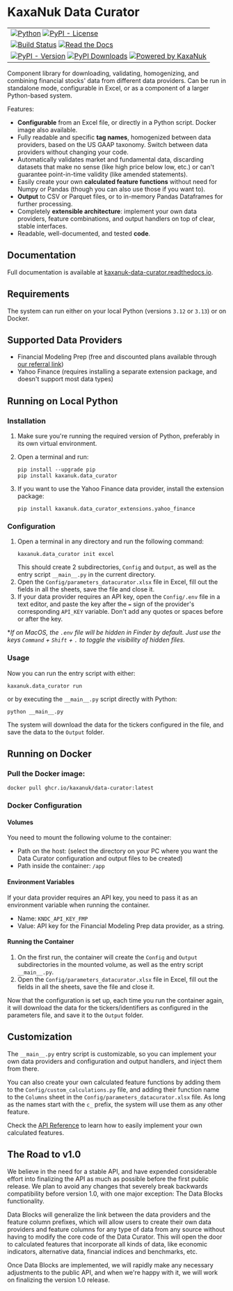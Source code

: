 # KaxaNuk Data Curator

|                                                                                                                                                                                                                                                                                                                                                                                |
|--------------------------------------------------------------------------------------------------------------------------------------------------------------------------------------------------------------------------------------------------------------------------------------------------------------------------------------------------------------------------------|
| [![Python](https://img.shields.io/badge/python-3.12%20%7C%203.13-blue?logo=python&logoColor=ffdd54)](https://www.python.org) [![PyPI - License](https://img.shields.io/pypi/l/kaxanuk.data-curator?color=blue)](LICENSE)                                                                                                                                                       |
| [![Build Status](https://github.com/KaxaNuk/Data-Curator/actions/workflows/main.yml/badge.svg)](https://github.com/KaxaNuk/Data-Curator/actions/workflows/main.yml) [![Read the Docs](https://app.readthedocs.org/projects/kaxanuk-data-curator/badge/?version=stable)](https://kaxanuk-data-curator.readthedocs.io/en/stable/)                                                |
| [![PyPI - Version](https://img.shields.io/pypi/v/kaxanuk.data-curator?logo=pypi)](https://pypi.org/project/kaxanuk.data-curator) [![PyPI Downloads](https://static.pepy.tech/badge/kaxanuk-data-curator)](https://pepy.tech/projects/kaxanuk-data-curator) [![Powered by KaxaNuk](https://img.shields.io/badge/powered%20by-KaxaNuk-orange?colorB=orange)](https://kaxanuk.mx) |

Component library for downloading, validating, homogenizing, and combining financial stocks' data from different data providers.
Can be run in standalone mode, configurable in Excel, or as a component of a larger Python-based system. 

Features:
* **Configurable** from an Excel file, or directly in a Python script. Docker image also available.
* Fully readable and specific **tag names**, homogenized between data providers, based on the US GAAP taxonomy. Switch between data providers without changing your code.
* Automatically validates market and fundamental data, discarding datasets that make no sense (like high price below low, etc.) or can't guarantee point-in-time validity (like amended statements).
* Easily create your own **calculated feature functions** without need for Numpy or Pandas (though you can also use those if you want to).
* **Output** to CSV or Parquet files, or to in-memory Pandas Dataframes for further processing.
* Completely **extensible architecture**: implement your own data providers, feature combinations, and output handlers on top of clear, stable interfaces.
* Readable, well-documented, and tested **code**.


## Documentation
Full documentation is available at [kaxanuk-data-curator.readthedocs.io](https://kaxanuk-data-curator.readthedocs.io/en/stable/).

## Requirements
The system can run either on your local Python (versions `3.12` or `3.13`) or on Docker.


## Supported Data Providers
* Financial Modeling Prep (free and discounted plans available through [our referral link](https://site.financialmodelingprep.com/pricing-plans?couponCode=xss2L2sI))
* Yahoo Finance (requires installing a separate extension package, and doesn't support most data types)


## Running on Local Python
### Installation
1. Make sure you're running the required version of Python, preferably in its own virtual environment.
2. Open a terminal and run:
    ```
    pip install --upgrade pip
    pip install kaxanuk.data_curator
    ```

3. If you want to use the Yahoo Finance data provider, install the extension package:
    ```
    pip install kaxanuk.data_curator_extensions.yahoo_finance
    ```


### Configuration
1. Open a terminal in any directory and run the following command:
    ```
    kaxanuk.data_curator init excel
    ```
    This should create 2 subdirectories, `Config` and `Output`, as well as the entry script `__main__.py` in the current directory.
2. Open the `Config/parameters_datacurator.xlsx` file in Excel, fill out the fields in all the sheets, save the file and close it.
3. If your data provider requires an API key, open the `Config/.env` file in a text editor, and paste the key after
    the `=` sign of the provider's corresponding `API_KEY` variable. Don't add any quotes or spaces before or after the key.

*_If on MacOS, the `.env` file will be hidden in Finder by default. Just use the keys `Command` + `Shift` + `.` to toggle
the visibility of hidden files._


### Usage
Now you can run the entry script with either:
```
kaxanuk.data_curator run
```
or by executing the `__main__.py` script directly with Python:
```
python __main__.py
```
The system will download the data for the tickers configured in the file, and save the data to the `Output` folder.


## Running on Docker
### Pull the Docker image:
```
docker pull ghcr.io/kaxanuk/data-curator:latest
```

### Docker Configuration
#### Volumes
You need to mount the following volume to the container:
* Path on the host: (select the directory on your PC where you want the Data Curator configuration and output files to be created)
* Path inside the container: `/app`

#### Environment Variables
If your data provider requires an API key, you need to pass it as an environment variable when running the container.
* Name: `KNDC_API_KEY_FMP`
* Value: API key for the Financial Modeling Prep data provider, as a string.

#### Running the Container
1. On the first run, the container will create the `Config` and `Output` subdirectories in the mounted volume, as well as
the entry script `__main__.py`.
2. Open the `Config/parameters_datacurator.xlsx` file in Excel, fill out the fields in all the sheets, save the file and close it.

Now that the configuration is set up, each time you run the container again, it will download the data for the tickers/identifiers
as configured in the parameters file, and save it to the `Output` folder.


## Customization
The `__main__.py` entry script is customizable, so you can implement your own data providers and configuration and output
handlers, and inject them from there.

You can also create your own calculated feature functions by adding them to the `Config/custom_calculations.py` file,
and adding their function name to the `Columns` sheet in the `Config/parameters_datacurator.xlsx` file.
As long as the names start with the `c_` prefix, the system will use them as any other feature.

Check the [API Reference](https://kaxanuk-data-curator.readthedocs.io/en/stable/api_reference/index.html) to learn how to easily implement your own calculated features.


## The Road to v1.0
We believe in the need for a stable API, and have expended considerable effort into finalizing the API as much as 
possible before the first public release. We plan to avoid any changes that severely break backwards compatibility
before version 1.0, with one major exception: The Data Blocks functionality.

Data Blocks will generalize the link between the data providers and the feature column prefixes, which will allow users
to create their own data providers and feature columns for any type of data from any source without having to modify
the core code of the Data Curator. This will open the door to calculated features that incorporate all kinds of data,
like economic indicators, alternative data, financial indices and benchmarks, etc.

Once Data Blocks are implemented, we will rapidly make any necessary adjustments to the public API, and when we're
happy with it, we will work on finalizing the version 1.0 release.

